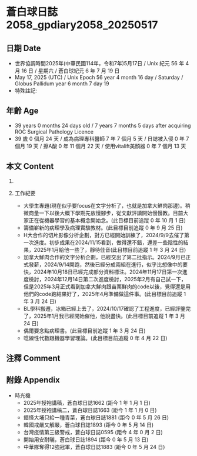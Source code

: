 [_metadata_:encoding]: - "utf-8"
[_metadata_:language]: - "zh-Hant-TW"
[_metadata_:fileformat]: - "markdown"
[_metadata_:MIME_type]: - "text/plain"
[_metadata_:markdown_version]: - "commonmark version 0.30"
[_metadata_:markdown_spec]: - "https://spec.commonmark.org/0.30/"

# 蒼白球日誌2058_gpdiary2058_20250517 #

## 日期 Date ##

* 世界協調時間2025年(中華民國114年，令和7年)5月17日 / Unix 紀元 56 年 4 月 16 日 / 星期六 / 蒼白球紀元 6 年 7 月 19 日
* May 17, 2025 (UTC) / Unix Epoch 56 year 4 month 16 day / Saturday / Globus Pallidum year 6 month 7 day 19
* 特殊註記:

## 年齡 Age ##

* 39 years 0 months 24 days old / 7 years 7 months 5 days after acquiring ROC Surgical Pathology Licence
* 39 歲 0 個月 24 天 / 成為病理專科醫師 7 年 7 個月 5 天 / 日誌被入侵 0 年 7 個月 19 天 / 擦A酸 0 年 11 個月 22 天 / 使用vitalift美顏器 0 年 7 個月 13 天

## 本文 Content ##

1. 

2. 工作紀要

    - 大學生專題(現在似乎要focus在文字分析了，也就是加拿大鮮肉那邊)。稍微商量一下以後大概下學期先放慢腳步，從文獻評讀開始慢慢教。目前大家正在從機器學習的基本概念開始念。(此目標目前追蹤 0 年 10 月 1 日)
    - 籌備嶄新的病理學及病理實驗教材。(此目標目前追蹤 0 年 9 月 25 日)
    - H大合作的切片影像分析企劃，對方已經開始訓練了，2024/9/9去催了第一次進度。初步成果在2024/11/15看到，做得還不錯，還差一些陰性的結果，2025年1月給他一些了，靜待佳音(此目標目前追蹤 1 年 3 月 24 日)
    - 加拿大鮮肉合作的文字分析企劃，已經交出了第二批指示。2024/9月已正式發薪，2024/9/14開跑，然後已經分成兩組在進行，似乎比想像中的要快，2024年10月18日已經完成部分資料標注。2024年11月17日第一次進度檢討，2024年12月14日第二次進度檢討，2025年2月有自己試一下，但是2025年3月正式看到加拿大鮮肉跟苗栗鮮肉的code以後，覺得還是用他們的code跑結果好了，2025年4月準備做這件事。(此目標目前追蹤 1 年 3 月 24 日)
    - BL學科搬遷，冰箱已經上去了，2024/10/17確認了工程進度，已經評鑒完了，2025年1月我已經開始催他，他說盡快。(此目標目前追蹤 1 年 3 月 24 日)
    - 偶爾要念點病理書。(此目標目前追蹤 1 年 3 月 24 日)
    - 唸線性代數跟機器學習理論。(此目標目前追蹤 0 年 4 月 22 日)

## 注釋 Comment ##


## 附錄 Appendix ##

* 時光機
    - 2025年授袍講稿，蒼白球日誌1662 (距今 1 年 1 月 1 日)
    - 2025年授袍講稿二，蒼白球日誌1663 (距今 1 年 1 月 0 日)
    - 錯怪大埔只給一種青菜，蒼白球日誌1881 (距今 0 年 5 月 26 日)
    - 韓國戒嚴又解嚴，蒼白球日誌1893 (距今 0 年 5 月 14 日)
    - 台灣疫情第三級警戒，蒼白球日誌0595 (距今 4 年 0 月 2 日)
    - 開始用安耐曬，蒼白球日誌1894 (距今 0 年 5 月 13 日)
    - 中華隊奪得12強冠軍，蒼白球日誌1883 (距今 0 年 5 月 24 日)
